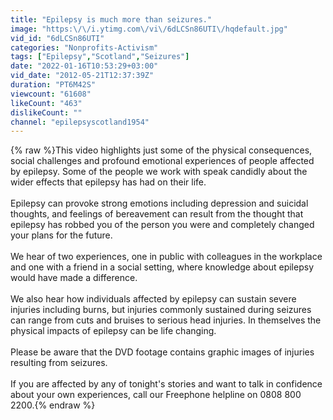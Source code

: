 ```yaml
---
title: "Epilepsy is much more than seizures."
image: "https:\/\/i.ytimg.com\/vi\/6dLCSn86UTI\/hqdefault.jpg"
vid_id: "6dLCSn86UTI"
categories: "Nonprofits-Activism"
tags: ["Epilepsy","Scotland","Seizures"]
date: "2022-01-16T10:53:29+03:00"
vid_date: "2012-05-21T12:37:39Z"
duration: "PT6M42S"
viewcount: "61608"
likeCount: "463"
dislikeCount: ""
channel: "epilepsyscotland1954"
---
```

{% raw %}This video highlights just some of the physical consequences, social challenges and profound emotional experiences of people affected by epilepsy.   Some of the people we work with speak candidly about the wider effects that epilepsy has had on their life.  <br /><br />Epilepsy can provoke strong emotions including depression and suicidal thoughts, and feelings of bereavement can result from the thought that epilepsy has robbed you of the person you were and completely changed your plans for the future.<br /><br />We hear of two experiences, one in public with colleagues in the workplace and one with a friend in a social setting, where knowledge about epilepsy would have made a difference.  <br /><br />We also hear how individuals affected by epilepsy can sustain severe injuries including burns, but injuries commonly sustained during seizures can range from cuts and bruises to serious head injuries.  In themselves the physical impacts of epilepsy can be life changing.  <br /><br />Please be aware that the DVD footage contains graphic images of injuries resulting from seizures. <br /><br />If you are affected by any of tonight's stories and want to talk in confidence about your own experiences, call our Freephone helpline on 0808 800 2200.{% endraw %}
